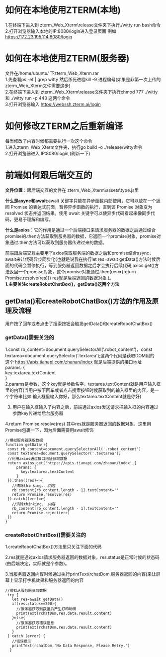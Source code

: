 # 如何在本地使用ZTERM(本地)
1.在终端下进入到 zterm_Web_Xterm\release文件夹下执行./witty run bash命令  
2.打开浏览器输入本地的IP:8080/login进入登录页面 例如 https://172.23.195.114:8080/login
# 如何在本地使用ZTERM(服务器)
文件在/home/ubuntu/ 下zterm_Web_Xterm.rar   
1.先查看ps -ef | grep witty 然后杀死进程kill -9 进程编号(如果是非第一次上传的zterm_Web_Xterm文件需要这步)  
2.在终端下进入到 zterm_Web_Xterm\release文件夹下执行chmod 777 ./witty 和 ./witty run -p 443 这两个命令  
3.打开浏览器输入 https://webssh.zterm.ai/login  
# 如何修改ZTERM之后重新编译
每当修改了内容时候都需要执行一次这个命令  
1.进入zterm_Web_Xterm文件夹，执行go build -o ./release/witty命令  
2.打开浏览器进入 IP:8080/login,(刷新一下)  
# 前端如何跟后端交互的
**文件位置**：跟后端交互的文件在 zterm_Web_Xterm\assets\type.js里  

**什么是async和await**:await 关键字只能在异步函数内部使用，它可以放在一个返回 Promise 的表达式前面，暂停异步函数的执行，直到该 Promise 对象变为 resolved 状态并返回结果。使用 await 关键字可以使异步代码看起来像同步代码，更易于理解和编写。  

**什么是axios**：它的作用是通过一个后端接口来请求服务器的数据之后通过结合promise的.then方法获取到服务器的数据，它返回一个promise对象，promise对象通过.then方法可以获取到服务器传递过来的数据。

前端跟后端交互主要用了axios获取服务端的数据之后和promise结合async，await来让代码异步同步化(也就是说我在执行let res=await getData()方法时候后面的代码会暂停执行，等到服务器返回数据之后才会执行后续代码,axios.get()方法返回一个promise对象，这个promise对象通过.then(res=>{return Promise.resolve(res)}) res就是后端返回的数据对象 )。  
**1.主要关注createRobotChatBox()，getData()这两个方法**  

## getData()和createRobotChatBox()方法的作用及原理及流程
  用户按了回车或者点击了搜索按钮会触发getData()和createRobotChatBox()  
  ### getData()需要关注的
  1.const rb_content=document.querySelectorAll('.robot_content')，const textarea=document.querySelector('.textarea');这两个代码是获取DOM用的  
  这个 https://apis.tianapi.com/zhanan/index 就是后端提供的接口地址  
  params: {    
      key:textarea.textContent  
  }  
  2.params是参数，这个key就是参数名字，textarea.textContent就是用户输入框里的内容(当用户按下回车或者点击搜索按钮时候获取到的输入框里的内容，是一个字符串比如 输入框里输入你好，那么textarea.textContent就是你好)  
   
  3. 用户在输入框输入了内容之后，前端通过axios发送请求把输入框的内容通过参数key传递给后台服务器  
   
  4.return Promise.resolve(res) 其中res就是服务器返回的数据对象，这里用Promise包裹一下，因为后面需要用await修饰
   
   ```
   //模拟服务器获取数据
  function getData(){
    const rb_content=document.querySelectorAll('.robot_content')
    const textarea=document.querySelector('.textarea');
    //利用axios通过接口地址获取数据
    return axios.get('https://apis.tianapi.com/zhanan/index',{
        params: {  
          key:textarea.textContent
        }       
    }).then((res)=>{
      //清除thinking...内容
      rb_content[rb_content.length - 1].textContent=''  
      return Promise.resolve(res)
    }).catch((err)=>{
      //清除thinking...内容
      rb_content[rb_content.length - 1].textContent=''  
      return Promise.reject(err)
    })
  }
```
  ### createRobotChatBox()需要关注的 
  
   1.createRobotChatBox()方法里只关注下面的代码  
  
   2.res就是通过axios请求服务器返回的数据对象，res.status是正常时候的状态码(由后端决定，实际就是个参数)。  
   
   3.当服务器返回内容时候通过执行printText(rchatDom,服务器返回的内容)来让屏幕上显示打字机效果和服务器返回的内容  
    
   ```
   //模拟从服务器获取数据
    try {
      let res=await getData()
      if(res.status==200){
        //服务器获取到数据后产生打印动画
        printText(rchatDom,res.data.result.content)
      }else{
        //服务器获取错误信息
        printText(rchatDom,res.data.result.content)
      }
    } catch (error) {
      //错误提示
      printText(rchatDom,'No Data Response, Please Retry.')
     }
  ```
